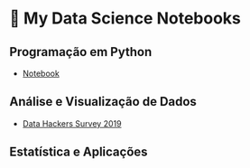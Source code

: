 # 📔 My Data Science Notebooks

## Programação em Python
- [Notebook](\programacao-em-python\data_hackers_survey_2019.ipynb)

## Análise e Visualização de Dados
- [Data Hackers Survey 2019](https://github.com/andredarcie/my-data-science-notebooks/blob/master/data_hackers_survey_2019.ipynb)

## Estatística e Aplicações
